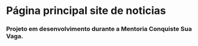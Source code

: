 # Página principal site de noticias

### Projeto em desenvolvimento durante a Mentoria Conquiste Sua Vaga.
